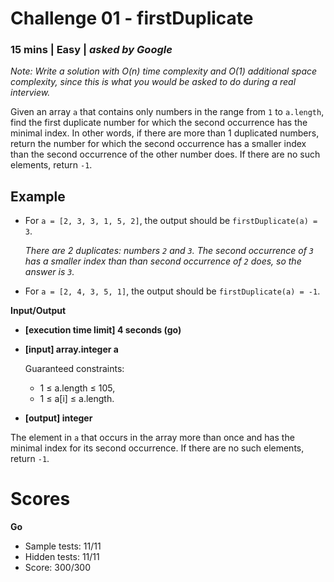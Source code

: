 # Challenge 01 - firstDuplicate  
### 15 mins | Easy | *asked by Google*

*Note: Write a solution with O(n) time complexity and O(1) additional space complexity, since this is what you would be asked to do during a real interview.*

Given an array `a` that contains only numbers in the range from `1` to `a.length`, find the first duplicate number for which the second occurrence has the minimal index. In other words, if there are more than 1 duplicated numbers, return the number for which the second occurrence has a smaller index than the second occurrence of the other number does. If there are no such elements, return `-1`.

## Example

- For `a = [2, 3, 3, 1, 5, 2]`, the output should be
`firstDuplicate(a) = 3`.  

    *There are 2 duplicates: numbers `2` and `3`. The second occurrence of `3` has a smaller index than than second occurrence of `2` does, so the answer is `3`.*

- For `a = [2, 4, 3, 5, 1]`, the output should be
`firstDuplicate(a) = -1`.

**Input/Output**

- **[execution time limit] 4 seconds (go)**

- **[input] array.integer a**

    Guaranteed constraints:  
    * 1 ≤ a.length ≤ 105,  
    * 1 ≤ a[i] ≤ a.length.

- **[output] integer**

The element in `a` that occurs in the array more than once and has the minimal index for its second occurrence. If there are no such elements, return `-1`.

# Scores
**Go**
- Sample tests: 11/11  
- Hidden tests: 11/11  
- Score: 300/300